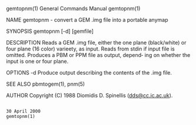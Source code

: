 gemtopnm(1)                                                                              General Commands Manual                                                                              gemtopnm(1)

NAME
       gemtopnm - convert a GEM .img file into a portable anymap

SYNOPSIS
       gemtopnm [-d] [gemfile]

DESCRIPTION
       Reads  a GEM .img file, either the one plane (black/white) or four plane (16 color) varieety, as input.  Reads from stdin if input file is omitted.  Produces a PBM or PPM file as output, depend‐
       ing on whether the input is one or four plane.

OPTIONS
       -d     Produce output describing the contents of the .img file.

SEE ALSO
       pbmtogem(1), pnm(5)

AUTHOR
       Copyright (C) 1988 Diomidis D. Spinellis (dds@cc.ic.ac.uk).

                                                                                              30 April 2000                                                                                   gemtopnm(1)
